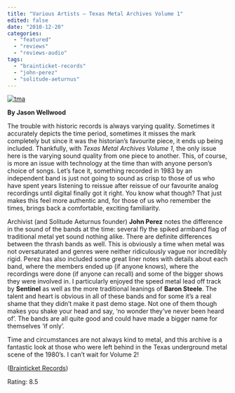 ```yaml
---
title: "Various Artists – Texas Metal Archives Volume 1"
edited: false
date: "2010-12-20"
categories:
  - "featured"
  - "reviews"
  - "reviews-audio"
tags:
  - "brainticket-records"
  - "john-perez"
  - "solitude-aeturnus"
---
```


[![](http://www.hellbound.ca/wp-content/uploads/2010/12/tma.jpg "tma")](http://www.hellbound.ca/wp-content/uploads/2010/12/tma.jpg)

**By Jason Wellwood**

The trouble with historic records is always varying quality. Sometimes it accurately depicts the time period, sometimes it misses the mark completely but since it was the historian’s favourite piece, it ends up being included. Thankfully, with _Texas Metal Archives Volume 1_, the only issue here is the varying sound quality from one piece to another. This, of course, is more an issue with technology at the time than with anyone person’s choice of songs. Let’s face it, something recorded in 1983 by an independent band is just not going to sound as crisp to those of us who have spent years listening to reissue after reissue of our favourite analog recordings until digital finally got it right. You know what though? That just makes this feel more authentic and, for those of us who remember the times, brings back a comfortable, exciting familiarity.

Archivist (and Solitude Aeturnus founder) **John Perez** notes the difference in the sound of the bands at the time: several fly the spiked armband flag of traditional metal yet sound nothing alike. There are definite differences between the thrash bands as well. This is obviously a time when metal was not oversaturated and genres were neither ridiculously vague nor incredibly rigid. Perez has also included some great liner notes with details about each band, where the members ended up (if anyone knows), where the recordings were done (if anyone can recall) and some of the bigger shows they were involved in. I particularly enjoyed the speed metal lead off track by **Sentinel** as well as the more traditional leanings of **Baron Steele**. The talent and heart is obvious in all of these bands and for some it’s a real shame that they didn’t make it past demo stage. Not one of them though makes you shake your head and say, ‘no wonder they’ve never been heard of’. The bands are all quite good and could have made a bigger name for themselves ‘if only’.

Time and circumstances are not always kind to metal, and this archive is a fantastic look at those who were left behind in the Texas underground metal scene of the 1980’s. I can’t wait for Volume 2!

([Brainticket Records](http://www.brainticket.com/shopbt/index.php))

Rating: 8.5
